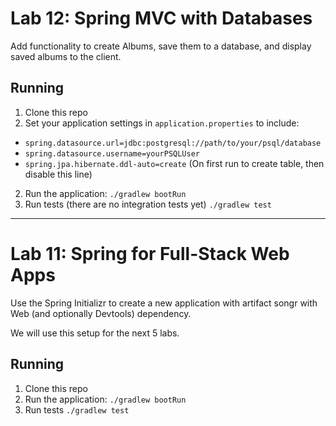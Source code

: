 # Lab 12: Spring MVC with Databases

Add functionality to create Albums, save them to a database, and display saved albums to the client.

## Running
1. Clone this repo
2. Set your application settings in `application.properties` to include:
- `spring.datasource.url=jdbc:postgresql://path/to/your/psql/database`
- `spring.datasource.username=yourPSQLUser`
- `spring.jpa.hibernate.ddl-auto=create` (On first run to create table, then disable this line)

2. Run the application:
`./gradlew bootRun`
3. Run tests (there are no integration tests yet)
`./gradlew test`

---
# Lab 11: Spring for Full-Stack Web Apps

Use the Spring Initializr to create a new application with artifact songr with Web (and optionally Devtools) dependency.

We will use this setup for the next 5 labs.

## Running
1. Clone this repo 
2. Run the application:
`./gradlew bootRun`
3. Run tests
`./gradlew test`